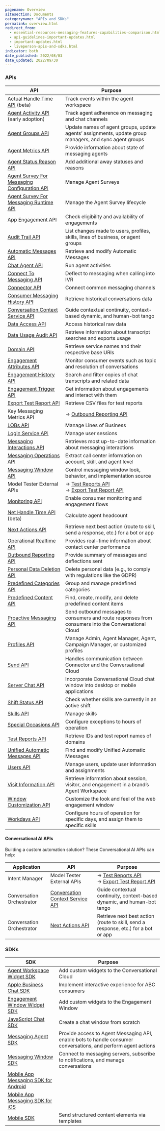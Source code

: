 ```yaml
---
pagename: Overview
sitesection: Documents
categoryname: "APIs and SDKs"
permalink: overview.html
redirect_from:
  - essential-resources-messaging-features-capabilities-comparison.html
  - api-guidelines-important-updates.html
  - important-updates.html
  - liveperson-apis-and-sdks.html
indicator: both
date_published: 2022/08/03
date_updated: 2022/09/30
---
```


### APIs

| API | Purpose |
|---|---|
| [Actual Handle Time API](actual-handle-time-api-overview.html) (beta) | Track events within the agent workspace |
| [Agent Activity API](agent-activity-api-overview.html) (early adoption) | Track agent adherence on messaging and chat channels |
| [Agent Groups API](agent-groups-api-overview.html) | Update names of agent groups, update agents’ assignments, update group managers, and sync agent groups |
| [Agent Metrics API](agent-metrics-api-overview.html) | Provide information about state of messaging agents |
| [Agent Status Reason API](agent-status-reason-api-overview.html) | Add additional away statuses and reasons |
| [Agent Survey For Messaging Configuration API](agent-survey-for-messaging-configuration-api-overview.html) | Manage Agent Surveys |
| [Agent Survey For Messaging Runtime API](agent-survey-for-messaging-runtime-api-overview.html) | Manage the Agent Survey lifecycle |
| [App Engagement API](app-engagement-api-overview.html) | Check eligibility and availability of engagements |
| [Audit Trail API](audit-trail-api-introduction.html) | List changes made to users, profiles, skills, lines of business, or agent groups |
| [Automatic Messages API](automatic-messages-api-overview.html) | Retrieve and modify Automatic Messages |
| [Chat Agent API](chat-agent-api-overview.html) | Run agent activities |
| [Connect To Messaging API](connect-to-messaging-api.html) | Deflect to messaging when calling into IVR |
| [Connector API](connector-api-overview.html) | Connect common messaging channels |
| [Consumer Messaging History API](consumer-messaging-history-api-overview.html) | Retrieve historical conversations data |
| [Conversation Context Service API](conversation-orchestrator-conversation-context-service-overview.html) | Guide contextual continuity, context-based dynamic, and human-bot tango |
| [Data Access API](data-access-api-overview.html) | Access historical raw data |
| [Data Usage Audit API](data-usage-audit-api-overview.html) | Retrieve information about transcript searches and exports usage |
| [Domain API](domain-api.html) | Retrieve service names and their respective base URIs |
| [Engagement Attributes API](engagement-attributes-api-overview.html) | Monitor consumer events such as topic and resolution of conversations |
| [Engagement History API](engagement-history-api-overview.html) | Search and filter copies of chat transcripts and related data |
| [Engagement Trigger API](engagement-trigger-api-overview.html) | Get information about engagements and interact with them |
| [Export Test Report API](intent-manager-external-apis-model-tester-external-apis.html#export-test-report-api) | Retrieve CSV files for test reports |
| Key Messaging Metrics API | → [Outbound Reporting API](outbound-reporting-api-overview.html) |
| [LOBs API](lobs-api-overview.html) | Manage Lines of Business |
| [Login Service API](login-service-api-overview.html) | Manage user sessions |
| [Messaging Interactions API](messaging-interactions-api-overview.html) | Retrieves most up-to-date information about messaging interactions |
| [Messaging Operations API](messaging-operations-api-overview.html) | Extract call center information on account, skill, and agent level |
| [Messaging Window API](messaging-window-api-overview.html) | Control messaging window look, behavior, and implementation source |
| Model Tester External APIs | → [Test Reports API](intent-manager-external-apis-model-tester-external-apis.html#test-reports-api)<br>→ [Export Test Report API](intent-manager-external-apis-model-tester-external-apis.html#export-test-report-api) |
| [Monitoring API](monitoring-api-overview.html) | Enable consumer monitoring and engagement flows |
| [Net Handle Time API](net-handle-time-api-overview.html) (beta) | Calculate agent headcount |
| [Next Actions API](conversation-orchestrator-next-actions-api-overview.html) | Retrieve next best action (route to skill, send a response, etc.) for a bot or app |
| [Operational Realtime API](operational-realtime-api-overview.html) | Provides real-time information about contact center performance |
| [Outbound Reporting API](outbound-reporting-api-overview.html) | Provide summary of messages and deflections sent |
| [Personal Data Deletion API](personal-data-deletion-api-overview.html) | Delete personal data (e.g., to comply with regulations like the GDPR) |
| [Predefined Categories API](predefined-categories-api-introduction.html) | Group and manage predefined categories |
| [Predefined Content API](predefined-content-api-overview.html) | Find, create, modify, and delete predefined content items |
| [Proactive Messaging API](proactive-messaging-api.html) | Send outbound messages to consumers and route responses from consumers into the Conversational Cloud |
| [Profiles API](profiles-api-overview.html) | Manage Admin, Agent Manager, Agent, Campaign Manager, or customized profiles |
| [Send API](connector-api-send-api-overview.html) | Handles communication between Connector and the Conversational Cloud |
| [Server Chat API](server-chat-api-overview.html) | Incorporate Conversational Cloud chat window into desktop or mobile applications |
| [Shift Status API](shift-status-api-overview.html) | Check whether skills are currently in an active shift |
| [Skills API](skills-api-overview.html) | Manage skills |
| [Special Occasions API](special-occasions-api-overview.html) | Configure exceptions to hours of operation |
| [Test Reports API](intent-manager-external-apis-model-tester-external-apis.html#test-reports-api) | Retrieve IDs and test report names of domains |
| [Unified Automatic Messages API](unified-automatic-messages-api-overview.html) | Find and modify Unified Automatic Messages |
| [Users API](users-api-overview.html) | Manage users, update user information and assignments |
| [Visit Information API](visit-information-api-overview.html) | Retrieve information about session, visitor, and engagement in a brand’s Agent Workspace |
| [Window Customization API](window-customization-api-overview.html) | Customize the look and feel of the web engagement window |
| [Workdays API](workdays-api-overview.html) | Configure hours of operation for specific days, and assign them to specific skills |

#### Conversational AI APIs

Building a custom automation solution? These Conversational AI APIs can help:

| Application | API | Purpose |
|---|---|---|
| Intent Manager | Model Tester External APIs | → [Test Reports API](intent-manager-external-apis-model-tester-external-apis.html#test-reports-api)<br>→ [Export Test Report API](intent-manager-external-apis-model-tester-external-apis.html#export-test-report-api) |
| Conversation Orchestrator | [Conversation Context Service API](conversation-orchestrator-conversation-context-service-overview.html) | Guide contextual continuity, context-based dynamic, and human-bot tango |
| Conversation Orchestrator | [Next Actions API](conversation-orchestrator-next-actions-api-overview.html) | Retrieve next best action (route to skill, send a response, etc.) for a bot or app |

### SDKs

| SDK | Purpose |
|---|---|
| [Agent Workspace Widget SDK](agent-workspace-widget-sdk-overview.html) | Add custom widgets to the Conversational Cloud |
| [Apple Business Chat SDK](apple-business-chat-sdk-overview.html) | Implement interactive experience for ABC consumers |
| [Engagement Window Widget SDK](engagement-window-widget-sdk-overview.html) | Add custom widgets to the Engagement Window |
| [JavaScript Chat SDK](javascript-chat-sdk-overview.html) | Create a chat window from scratch |
| [Messaging Agent SDK](messaging-agent-sdk-overview.html) | Provide access to Agent Messaging API, enable bots to handle consumer conversations, and perform agent actions |
| [Messaging Window SDK](messaging-window-sdk-overview.html) | Connect to messaging servers, subscribe to notifications, and manage conversations |
| [Mobile App Messaging SDK for Android](mobile-app-messaging-sdk-for-android-overview.html) | |
| [Mobile App Messaging SDK for iOS](mobile-app-messaging-sdk-for-ios-overview.html) | |
| [Mobile SDK](mobile-sdk-and-web-templates-introduction.html) | Send structured content elements via templates |
